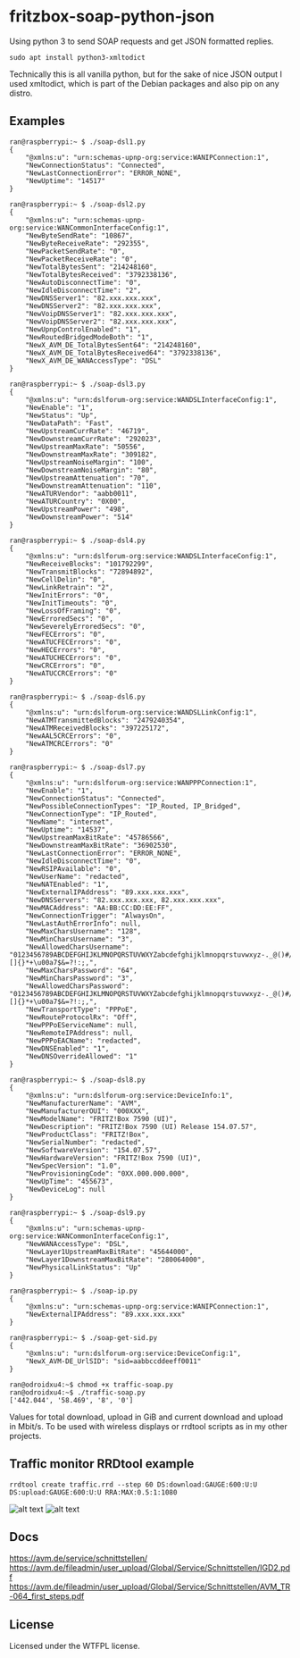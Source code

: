 # fritzbox-soap-python-json
Using python 3 to send SOAP requests and get JSON formatted replies.
```
sudo apt install python3-xmltodict
```
Technically this is all vanilla python, but for the sake of nice JSON output I used xmltodict, which is part of the Debian packages and also pip on any distro.

## Examples

```
ran@raspberrypi:~ $ ./soap-dsl1.py
{
    "@xmlns:u": "urn:schemas-upnp-org:service:WANIPConnection:1",
    "NewConnectionStatus": "Connected",
    "NewLastConnectionError": "ERROR_NONE",
    "NewUptime": "14517"
}
```
```
ran@raspberrypi:~ $ ./soap-dsl2.py
{
    "@xmlns:u": "urn:schemas-upnp-org:service:WANCommonInterfaceConfig:1",
    "NewByteSendRate": "10867",
    "NewByteReceiveRate": "292355",
    "NewPacketSendRate": "0",
    "NewPacketReceiveRate": "0",
    "NewTotalBytesSent": "214248160",
    "NewTotalBytesReceived": "3792338136",
    "NewAutoDisconnectTime": "0",
    "NewIdleDisconnectTime": "2",
    "NewDNSServer1": "82.xxx.xxx.xxx",
    "NewDNSServer2": "82.xxx.xxx.xxx",
    "NewVoipDNSServer1": "82.xxx.xxx.xxx",
    "NewVoipDNSServer2": "82.xxx.xxx.xxx",
    "NewUpnpControlEnabled": "1",
    "NewRoutedBridgedModeBoth": "1",
    "NewX_AVM_DE_TotalBytesSent64": "214248160",
    "NewX_AVM_DE_TotalBytesReceived64": "3792338136",
    "NewX_AVM_DE_WANAccessType": "DSL"
}
```
```
ran@raspberrypi:~ $ ./soap-dsl3.py
{
    "@xmlns:u": "urn:dslforum-org:service:WANDSLInterfaceConfig:1",
    "NewEnable": "1",
    "NewStatus": "Up",
    "NewDataPath": "Fast",
    "NewUpstreamCurrRate": "46719",
    "NewDownstreamCurrRate": "292023",
    "NewUpstreamMaxRate": "50556",
    "NewDownstreamMaxRate": "309182",
    "NewUpstreamNoiseMargin": "100",
    "NewDownstreamNoiseMargin": "80",
    "NewUpstreamAttenuation": "70",
    "NewDownstreamAttenuation": "110",
    "NewATURVendor": "aabb0011",
    "NewATURCountry": "0X00",
    "NewUpstreamPower": "498",
    "NewDownstreamPower": "514"
}
```
```
ran@raspberrypi:~ $ ./soap-dsl4.py
{
    "@xmlns:u": "urn:dslforum-org:service:WANDSLInterfaceConfig:1",
    "NewReceiveBlocks": "101792299",
    "NewTransmitBlocks": "72894892",
    "NewCellDelin": "0",
    "NewLinkRetrain": "2",
    "NewInitErrors": "0",
    "NewInitTimeouts": "0",
    "NewLossOfFraming": "0",
    "NewErroredSecs": "0",
    "NewSeverelyErroredSecs": "0",
    "NewFECErrors": "0",
    "NewATUCFECErrors": "0",
    "NewHECErrors": "0",
    "NewATUCHECErrors": "0",
    "NewCRCErrors": "0",
    "NewATUCCRCErrors": "0"
}
```
```
ran@raspberrypi:~ $ ./soap-dsl6.py
{
    "@xmlns:u": "urn:dslforum-org:service:WANDSLLinkConfig:1",
    "NewATMTransmittedBlocks": "2479240354",
    "NewATMReceivedBlocks": "397225172",
    "NewAAL5CRCErrors": "0",
    "NewATMCRCErrors": "0"
}
```
```
ran@raspberrypi:~ $ ./soap-dsl7.py
{
    "@xmlns:u": "urn:dslforum-org:service:WANPPPConnection:1",
    "NewEnable": "1",
    "NewConnectionStatus": "Connected",
    "NewPossibleConnectionTypes": "IP_Routed, IP_Bridged",
    "NewConnectionType": "IP_Routed",
    "NewName": "internet",
    "NewUptime": "14537",
    "NewUpstreamMaxBitRate": "45786566",
    "NewDownstreamMaxBitRate": "36902530",
    "NewLastConnectionError": "ERROR_NONE",
    "NewIdleDisconnectTime": "0",
    "NewRSIPAvailable": "0",
    "NewUserName": "redacted",
    "NewNATEnabled": "1",
    "NewExternalIPAddress": "89.xxx.xxx.xxx",
    "NewDNSServers": "82.xxx.xxx.xxx, 82.xxx.xxx.xxx",
    "NewMACAddress": "AA:BB:CC:DD:EE:FF",
    "NewConnectionTrigger": "AlwaysOn",
    "NewLastAuthErrorInfo": null,
    "NewMaxCharsUsername": "128",
    "NewMinCharsUsername": "3",
    "NewAllowedCharsUsername": "0123456789ABCDEFGHIJKLMNOPQRSTUVWXYZabcdefghijklmnopqrstuvwxyz-._@()#/%[]{}*+\u00a7$&=?!:;,",
    "NewMaxCharsPassword": "64",
    "NewMinCharsPassword": "3",
    "NewAllowedCharsPassword": "0123456789ABCDEFGHIJKLMNOPQRSTUVWXYZabcdefghijklmnopqrstuvwxyz-._@()#/%[]{}*+\u00a7$&=?!:;,",
    "NewTransportType": "PPPoE",
    "NewRouteProtocolRx": "Off",
    "NewPPPoEServiceName": null,
    "NewRemoteIPAddress": null,
    "NewPPPoEACName": "redacted",
    "NewDNSEnabled": "1",
    "NewDNSOverrideAllowed": "1"
}
```
```
ran@raspberrypi:~ $ ./soap-dsl8.py
{
    "@xmlns:u": "urn:dslforum-org:service:DeviceInfo:1",
    "NewManufacturerName": "AVM",
    "NewManufacturerOUI": "000XXX",
    "NewModelName": "FRITZ!Box 7590 (UI)",
    "NewDescription": "FRITZ!Box 7590 (UI) Release 154.07.57",
    "NewProductClass": "FRITZ!Box",
    "NewSerialNumber": "redacted",
    "NewSoftwareVersion": "154.07.57",
    "NewHardwareVersion": "FRITZ!Box 7590 (UI)",
    "NewSpecVersion": "1.0",
    "NewProvisioningCode": "0XX.000.000.000",
    "NewUpTime": "455673",
    "NewDeviceLog": null
}
```
```
ran@raspberrypi:~ $ ./soap-dsl9.py
{
    "@xmlns:u": "urn:schemas-upnp-org:service:WANCommonInterfaceConfig:1",
    "NewWANAccessType": "DSL",
    "NewLayer1UpstreamMaxBitRate": "45644000",
    "NewLayer1DownstreamMaxBitRate": "280064000",
    "NewPhysicalLinkStatus": "Up"
}
```
```
ran@raspberrypi:~ $ ./soap-ip.py
{
    "@xmlns:u": "urn:schemas-upnp-org:service:WANIPConnection:1",
    "NewExternalIPAddress": "89.xxx.xxx.xxx"
}
```
```
ran@raspberrypi:~ $ ./soap-get-sid.py
{
    "@xmlns:u": "urn:dslforum-org:service:DeviceConfig:1",
    "NewX_AVM-DE_UrlSID": "sid=aabbccddeeff0011"
}
```

```
ran@odroidxu4:~$ chmod +x traffic-soap.py
ran@odroidxu4:~$ ./traffic-soap.py
['442.044', '58.469', '8', '0']
```
Values for total download, upload in GiB and current download and upload in Mbit/s. To be used with wireless displays or rrdtool scripts as in my other projects.

## Traffic monitor RRDtool example
```
rrdtool create traffic.rrd --step 60 DS:download:GAUGE:600:U:U DS:upload:GAUGE:600:U:U RRA:MAX:0.5:1:1080
```
![alt text](https://raw.githubusercontent.com/ran-sama/fritzbox-soapless-soap-requests/master/images/dl_example.png
)
![alt text](https://raw.githubusercontent.com/ran-sama/fritzbox-soapless-soap-requests/master/images/ul_example.png
)

## Docs  
https://avm.de/service/schnittstellen/  
https://avm.de/fileadmin/user_upload/Global/Service/Schnittstellen/IGD2.pdf  
https://avm.de/fileadmin/user_upload/Global/Service/Schnittstellen/AVM_TR-064_first_steps.pdf  

## License
Licensed under the WTFPL license.
